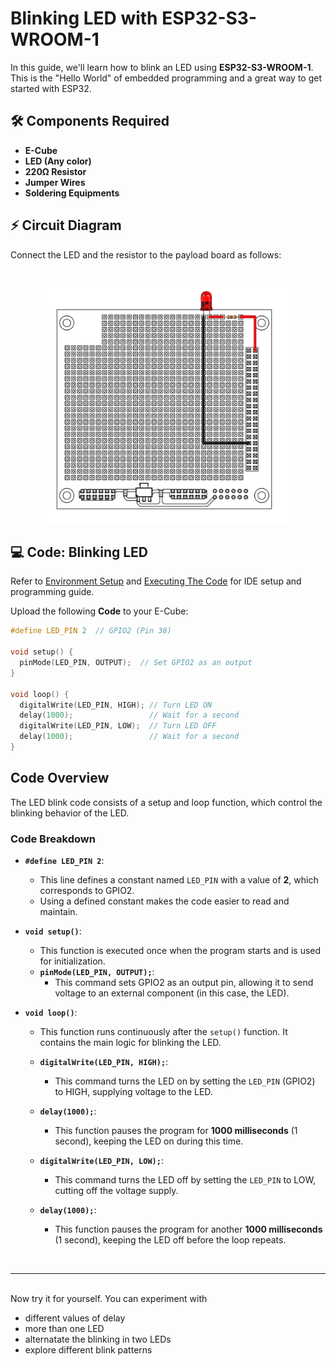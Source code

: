 # Blinking LED with ESP32-S3-WROOM-1

In this guide, we'll learn how to blink an LED using **ESP32-S3-WROOM-1**. This is the "Hello World" of embedded programming and a great way to get started with ESP32.

## **🛠️ Components Required**
- **E-Cube**
- **LED (Any color)**
- **220Ω Resistor**
- **Jumper Wires**
- **Soldering Equipments**

## **⚡ Circuit Diagram**
Connect the LED and the resistor to the payload board as follows:

<div style="text-align: center;"><img src="/public/simpleled.png" title="ECube render" style="max-width: 80%; height: auto; width: 600px; margin-top: 20px;" /></div>

## **💻 Code: Blinking LED**

Refer to [Environment Setup](/en/operationguide/environmentsetup.md) and [Executing The Code](/en/operationguide/executingthecode.md) for IDE setup and programming guide.

Upload the following **Code** to your E-Cube:

```cpp
#define LED_PIN 2  // GPIO2 (Pin 38)

void setup() {
  pinMode(LED_PIN, OUTPUT);  // Set GPIO2 as an output
}

void loop() {
  digitalWrite(LED_PIN, HIGH); // Turn LED ON
  delay(1000);                 // Wait for a second
  digitalWrite(LED_PIN, LOW);  // Turn LED OFF
  delay(1000);                 // Wait for a second
}
```

## Code Overview

The LED blink code consists of a setup and loop function, which control the blinking behavior of the LED.

### Code Breakdown

- **`#define LED_PIN 2`**: 
  - This line defines a constant named `LED_PIN` with a value of **2**, which corresponds to GPIO2. 
  - Using a defined constant makes the code easier to read and maintain.

- **`void setup()`**: 
  - This function is executed once when the program starts and is used for initialization.
  - **`pinMode(LED_PIN, OUTPUT);`**: 
    - This command sets GPIO2 as an output pin, allowing it to send voltage to an external component (in this case, the LED).

- **`void loop()`**: 
  - This function runs continuously after the `setup()` function. It contains the main logic for blinking the LED.
  - **`digitalWrite(LED_PIN, HIGH);`**: 
    - This command turns the LED on by setting the `LED_PIN` (GPIO2) to HIGH, supplying voltage to the LED.
  
  - **`delay(1000);`**: 
    - This function pauses the program for **1000 milliseconds** (1 second), keeping the LED on during this time.
  
  - **`digitalWrite(LED_PIN, LOW);`**: 
    - This command turns the LED off by setting the `LED_PIN` to LOW, cutting off the voltage supply.
  
  - **`delay(1000);`**: 
    - This function pauses the program for another **1000 milliseconds** (1 second), keeping the LED off before the loop repeats.

<br>
<hr>

<br>
Now try it for yourself. You can experiment with

- different values of delay
- more than one LED
- alternatate the blinking in two LEDs
- explore different blink patterns


